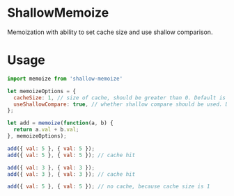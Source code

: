 # ShallowMemoize
Memoization with ability to set cache size and use shallow comparison.

# Usage
```js
import memoize from 'shallow-memoize'

let memoizeOptions = {
  cacheSize: 1, // size of cache, should be greater than 0. Default is Infinity.
  useShallowCompare: true, // whether shallow compare should be used. Default is false.
};

let add = memoize(function(a, b) {
  return a.val + b.val;
}, memoizeOptions);

add({ val: 5 }, { val: 5 });
add({ val: 5 }, { val: 5 }); // cache hit

add({ val: 3 }, { val: 3 });
add({ val: 3 }, { val: 3 }); // cache hit

add({ val: 5 }, { val: 5 }); // no cache, because cache size is 1
```
